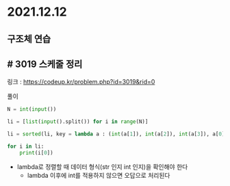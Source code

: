 # 2021.12.12

## 구조체 연습

## # 3019 스케줄 정리

링크 : https://codeup.kr/problem.php?id=3019&rid=0





풀이

```python
N = int(input())

li = [list(input().split()) for i in range(N)]

li = sorted(li, key = lambda a : (int(a[1]), int(a[2]), int(a[3]), a[0]))

for i in li:
    print(i[0])
```



* lambda로 정렬할 때 데이터 형식(str 인지 int 인지)을 확인해야 한다
  * lambda 이후에 int를 적용하지 않으면 오답으로 처리된다